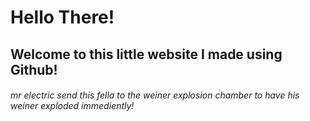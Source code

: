 # Hello There!
## Welcome to this little website I made using Github!
###### mr electric send this fella to the weiner explosion chamber to have his weiner exploded immediently!

